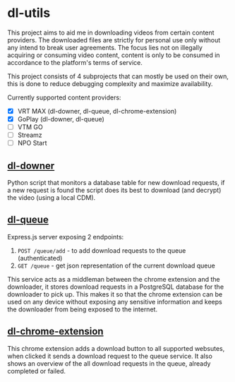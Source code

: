 # dl-utils

This project aims to aid me in downloading videos from certain content providers.
The downloaded files are strictly for personal use only without any intend to break user agreements.
The focus lies not on illegally acquiring or consuming video content, content is only to be consumed in accordance to the platform's terms of service.

This project consists of 4 subprojects that can mostly be used on their own, this is done to reduce debugging complexity and maximize availability.

Currently supported content providers:
- [x] VRT MAX         (dl-downer, dl-queue, dl-chrome-extension)
- [x] GoPlay          (dl-downer, dl-queue)
- [ ] VTM GO
- [ ] Streamz
- [ ] NPO Start

## [dl-downer](dl-downer/)

Python script that monitors a database table for new download requests, if a new request is found the script does its best to download (and decrypt) the video (using a local CDM).

## [dl-queue](dl-queue/)

Express.js server exposing 2 endpoints:
1. `POST /queue/add` - to add download requests to the queue (authenticated)
2. `GET /queue` - get json representation of the current download queue

This service acts as a middleman between the chrome extension and the downloader, it stores download requests in a PostgreSQL database for the downloader to pick up.
This makes it so that the chrome extension can be used on any device without exposing any sensitive information and keeps the downloader from being exposed to the internet.

## [dl-chrome-extension](dl-chrome-extension/)

This chrome extension adds a download button to all supported websutes, when clicked it sends a download request to the queue service.
It also shows an overview of the all download requests in the queue, already completed or failed.
